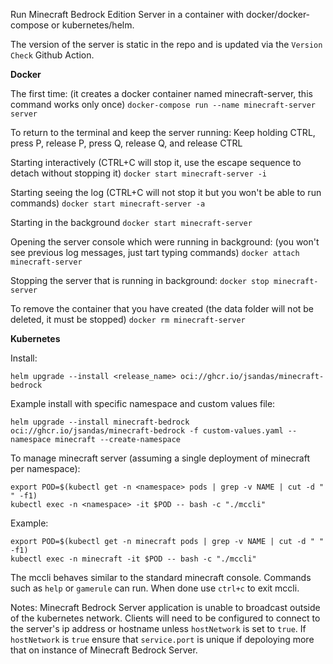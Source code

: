 Run Minecraft Bedrock Edition Server in a container with docker/docker-compose or kubernetes/helm.  

The version of the server is static in the repo and is updated via the `Version Check` Github Action.

**Docker**

The first time: (it creates a docker container named minecraft-server, this command works only once)
`docker-compose run --name minecraft-server server`

To return to the terminal and keep the server running:
Keep holding CTRL, press P, release P, press Q, release Q, and release CTRL

Starting interactively (CTRL+C will stop it, use the escape sequence to detach without stopping it)
`docker start minecraft-server -i`

Starting seeing the log (CTRL+C will not stop it but you won't be able to run commands)
`docker start minecraft-server -a`

Starting in the background
`docker start minecraft-server`

Opening the server console which were running in background: (you won't see previous log messages, just tart typing commands)
`docker attach minecraft-server`

Stopping the server that is running in background:
`docker stop minecraft-server`

To remove the container that you have created (the data folder will not be deleted, it must be stopped)
`docker rm minecraft-server`

**Kubernetes**

Install:
```
helm upgrade --install <release_name> oci://ghcr.io/jsandas/minecraft-bedrock
```
Example install with specific namespace and custom values file:
```
helm upgrade --install minecraft-bedrock oci://ghcr.io/jsandas/minecraft-bedrock -f custom-values.yaml --namespace minecraft --create-namespace
```

To manage minecraft server (assuming a single deployment of minecraft per namespace):
```
export POD=$(kubectl get -n <namespace> pods | grep -v NAME | cut -d " " -f1)
kubectl exec -n <namespace> -it $POD -- bash -c "./mccli"
```
Example:
```
export POD=$(kubectl get -n minecraft pods | grep -v NAME | cut -d " " -f1)
kubectl exec -n minecraft -it $POD -- bash -c "./mccli"
```
The mccli behaves similar to the standard minecraft console.  Commands such as `help` or `gamerule` can run.  When done use `ctrl+c` to exit mccli.

Notes:
Minecraft Bedrock Server application is unable to broadcast outside of the kubernetes network. Clients will need to be configured to connect to the server's ip address or hostname unless `hostNetwork` is set to `true`.  If `hostNetwork` is `true` ensure that `service.port` is unique if depoloying more that on instance of Minecraft Bedrock Server.